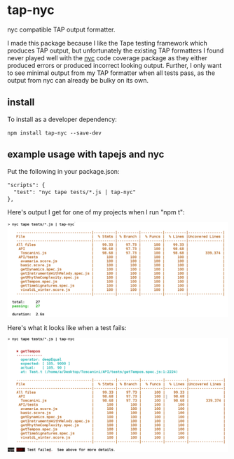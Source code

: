 # tap-nyc
nyc compatible TAP output formatter. 

I made this package because I like the Tape testing framework which produces
TAP output, but unfortunately the existing TAP formatters I found never played well with the
[nyc](https://github.com/istanbuljs/nyc) code coverage package
as they either produced errors or produced incorrect looking output. Further, I only want to see minimal output from my
TAP formatter when all tests pass, as the output from nyc can already be bulky on its own.

## install
To install as a developer dependency:

    npm install tap-nyc --save-dev

## example usage with tapejs and nyc
Put the following in your package.json:

    "scripts": {
      "test": "nyc tape tests/*.js | tap-nyc"
    },
    
Here's output I get for one of my projects when I run "npm t":

![](https://raw.githubusercontent.com/MegaArman/npm_images/master/tapnyc.png)

Here's what it looks like when a test fails:

![](https://raw.githubusercontent.com/MegaArman/npm_images/master/tapnycfailure.png)
